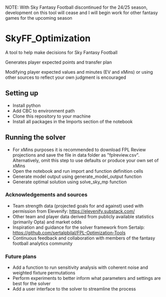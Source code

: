 NOTE: With Sky Fantasy Football discontinued for the 24/25 season, development on this tool will cease and I will begin work for other fantasy games for the upcoming season

# SkyFF_Optimization
A tool to help make decisions for Sky Fantasy Football

Generates player expected points and transfer plan

Modifying player expected values and minutes (EV and xMins) or using other sources to reflect your own judgment is encouraged

## Setting up
- Install python
- Add CBC to environment path
- Clone this repository to your machine
- Install all packages in the Imports section of the notebook

## Running the solver
- For xMins purposes it is recommended to download FPL Review projections and save the file in data folder as "fplreview.csv". Alternatively, omit this step to use defaults or produce your own set of xMins
- Open the notebook and run import and function definition cells
- Generate model output using generate_model_output function
- Generate optimal solution using solve_sky_mp function

### Acknowledgements and sources
- Team strength data (projected goals for and against) used with permission from Elevenify: https://elevenify.substack.com/
- Other team and player data derived from publicly available statistics (primarily Opta) and market odds
- Inspiration and guidance for the solver framework from Sertalp: https://github.com/sertalpbilal/FPL-Optimization-Tools
- Continuous feedback and collaboration with members of the fantasy football analytics community

### Future plans
- Add a function to run sensitivity analysis with coherent noise and weighted fixture permutations
- Perform experiments to better inform what parameters and settings are best for the solver
- Add a user interface to the solver to streamline the process
